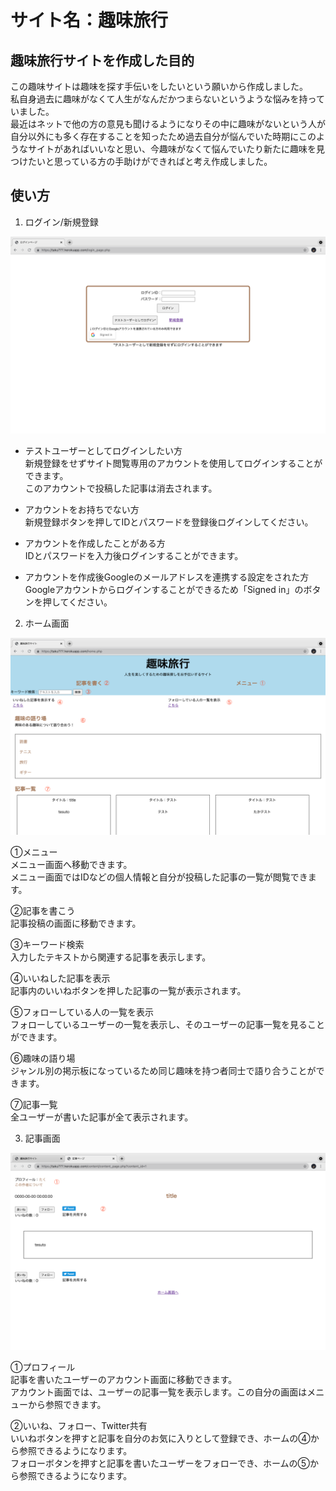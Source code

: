 # サイト名：趣味旅行

## 趣味旅行サイトを作成した目的
この趣味サイトは趣味を探す手伝いをしたいという願いから作成しました。  
私自身過去に趣味がなくて人生がなんだかつまらないというような悩みを持っていました。  
最近はネットで他の方の意見も聞けるようになりその中に趣味がないという人が自分以外にも多く存在することを知ったため過去自分が悩んでいた時期にこのようなサイトがあればいいなと思い、今趣味がなくて悩んでいたり新たに趣味を見つけたいと思っている方の手助けができればと考え作成しました。

## 使い方
1. ログイン/新規登録

![写真](/img/login_page.png)

* テストユーザーとしてログインしたい方  
新規登録をせずサイト閲覧専用のアカウントを使用してログインすることができます。  
このアカウントで投稿した記事は消去されます。

* アカウントをお持ちでない方  
新規登録ボタンを押してIDとパスワードを登録後ログインしてください。

* アカウントを作成したことがある方  
IDとパスワードを入力後ログインすることができます。

* アカウントを作成後Googleのメールアドレスを連携する設定をされた方  
Googleアカウントからログインすることができるため「Signed in」のボタンを押してください。

2. ホーム画面

![写真](/img/home.png)

①メニュー  
メニュー画面へ移動できます。  
メニュー画面ではIDなどの個人情報と自分が投稿した記事の一覧が閲覧できます。

②記事を書こう  
記事投稿の画面に移動できます。

③キーワード検索  
入力したテキストから関連する記事を表示します。

④いいねした記事を表示  
記事内のいいねボタンを押した記事の一覧が表示されます。

⑤フォローしている人の一覧を表示  
フォローしているユーザーの一覧を表示し、そのユーザーの記事一覧を見ることができます。

⑥趣味の語り場  
ジャンル別の掲示板になっているため同じ趣味を持つ者同士で語り合うことができます。

⑦記事一覧  
全ユーザーが書いた記事が全て表示されます。

3. 記事画面

![写真](/img/content_page.png)

①プロフィール  
記事を書いたユーザーのアカウント画面に移動できます。  
アカウント画面では、ユーザーの記事一覧を表示します。この自分の画面はメニューから参照できます。

②いいね、フォロー、Twitter共有  
いいねボタンを押すと記事を自分のお気に入りとして登録でき、ホームの④から参照できるようになります。  
フォローボタンを押すと記事を書いたユーザーをフォローでき、ホームの⑤から参照できるようになります。